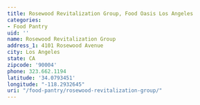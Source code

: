 ```yaml
---
title: Rosewood Revitalization Group, Food Oasis Los Angeles
categories:
- Food Pantry
uid: ''
name: Rosewood Revitalization Group
address_1: 4101 Rosewood Avenue
city: Los Angeles
state: CA
zipcode: '90004'
phone: 323.662.1194
latitude: '34.0793451'
longitude: "-118.2932645"
uri: "/food-pantry/rosewood-revitalization-group/"
---
```


